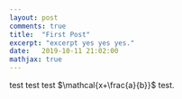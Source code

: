 ```yaml
---
layout: post
comments: true
title:  "First Post"
excerpt: "excerpt yes yes yes."
date:   2019-10-11 21:02:00
mathjax: true
---
```

test test test $\mathcal{x+\frac{a}{b}}$ test.